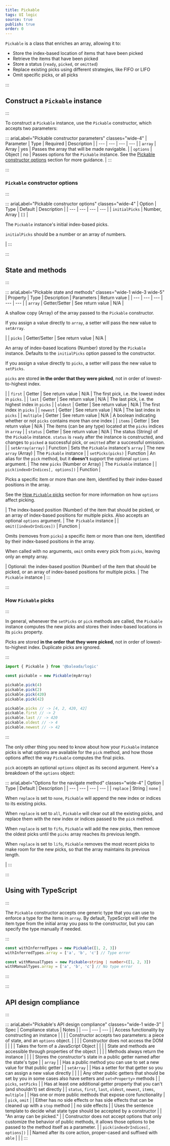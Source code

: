 ```yaml
---
title: Pickable
tags: UI logic
source: true
publish: true
order: 0
---
```



`Pickable` is a class that enriches an array, allowing it to:
- Store the index-based location of items that have been picked
- Retrieve the items that have been picked
- Store a status (`ready`, `picked`, or `omitted`)
- Replace existing picks using different strategies, like FIFO or LIFO
- Omit specific picks, or all picks


:::
## Construct a `Pickable` instance
:::

To construct a `Pickable` instance, use the `Pickable` constructor, which accepts two parameters:

::: ariaLabel="Pickable constructor parameters" classes="wide-4"
| Parameter | Type | Required | Description |
| --- | --- | --- | --- |
| `array` | Array | yes | Passes the array that will be made navigable. |
| `options` | Object | no | Passes options for the `Pickable` instance. See the [Pickable constructor options](#Pickable-constructor-options) section for more guidance. |
:::


:::
### `Pickable` constructor options
:::

::: ariaLabel="Pickable constructor options" classes="wide-4"
| Option | Type | Default | Description |
| --- | --- | --- | --- |
| `initialPicks` | Number, Array | `[]` | <p>The `Pickable` instance's initial index-based picks.</p><p>`initialPicks` should be a number or an array of numbers.</p> |
:::


:::
## State and methods
:::

::: ariaLabel="Pickable state and methods" classes="wide-1 wide-3 wide-5"
| Property | Type | Description | Parameters | Return value |
| --- | --- | --- | --- | --- |
| `array` | Getter/Setter | See return value | N/A | <p>A shallow copy (Array) of the array passed to the `Pickable` constructor.</p><p>If you assign a value directly to `array`, a setter will pass the new value to `setArray`.</p> |
| `picks` | Getter/Setter | See return value | N/A | <p>An array of index-based locations (Number) stored by the `Pickable` instance. Defaults to the `initialPicks` option passed to the constructor.</p><p>If you assign a value directly to `picks`, a setter will pass the new value to `setPicks`.</p><p>`picks` are stored **in the order that they were picked**, not in order of lowest-to-highest index.</p> |
| `first` | Getter | See return value | N/A | The first pick, i.e. the lowest index in `picks`. |
| `last` | Getter | See return value | N/A | The last pick, i.e. the highest index in `picks` |
| `oldest` | Getter | See return value | N/A | The first index in `picks` |
| `newest` | Getter | See return value | N/A | The last index in `picks` |
| `multiple` | Getter | See return value | N/A | A boolean indicating whether or not `picks` contains more than one index |
| `items` | Getter | See return value | N/A | The items (can be any type) located at the `picks` indices in `array` |
| `status` | Getter | See return value | N/A | The status (String) of the `Pickable` instance. `status` is `ready` after the instance is constructed, and changes to `picked` a successful pick, or `omitted` after a successful omission. |
| `setArray(array)` | Function | Sets the `Pickable` instance's `array` | The new `array` (Array) | The `Pickable` instance |
| `setPicks(picks)` | Function | An alias for the `pick` method, but it **doesn't** support the optional `options` argument. | The new `picks` (Number or Array) | The `Pickable` instance |
| `pick(indexOrIndices[, options])` | Function | <p>Picks a specific item or more than one item, identified by their index-based positions in the array.</p><p>See the [How `Pickable` picks](#how-pickable-picks) section for more information on how `options` affect picking.</p> | The index-based position (Number) of the item that should be picked, or an array of index-based positions for multiple picks. Also accepts an optional `options` argument. | The` Pickable` instance |
| `omit([indexOrIndices])` | Function | <p>Omits (removes from `picks`) a specific item or more than one item, identified by their index-based positions in the array.</p><p>When called with no arguments, `omit` omits every pick from `picks`, leaving only an empty array.</p> | Optional: the index-based position (Number) of the item that should be picked, or an array of index-based positions for multiple picks. | The` Pickable` instance |
:::


:::
### How `Pickable` picks
:::

In general, whenever the `setPicks` or `pick` methods are called, the `Pickable` instance computes the new picks and stores their index-based locations in its `picks` property.

Picks are stored **in the order that they were picked**, not in order of lowest-to-highest index. Duplicate picks are ignored.

:::
```js
import { Pickable } from '@baleada/logic'

const pickable = new Pickable(myArray)

pickable.pick(4)
pickable.pick(2)
pickable.pick(420)
pickable.pick(42)

pickable.picks // -> [4, 2, 420, 42]
pickable.first // -> 2
pickable.last // -> 420
pickable.oldest // -> 4
pickable.newest // -> 42
```
:::

The only other thing you need to know about how your `Pickable` instance picks is what options are available for the `pick` method, and how those options affect the way `Pickable` computes the final picks.

`pick` accepts an optional `options` object as its second argument. Here's a breakdown of the `options` object:

::: ariaLabel="Options for the navigate method" classes="wide-4"
| Option | Type | Default | Description |
| --- | --- | --- | --- |
| `replace` | String | `none` | <p>When `replace` is set to `none`, `Pickable` will append the new index or indices to its existing picks.</p><p>When `replace` is set to `all`, `Pickable` will clear out all the existing picks, and replace them with the new index or indices passed to the `pick` method.</p><p>When `replace` is set to `fifo`, `Pickable` will add the new picks, then remove the oldest picks until the `picks` array reaches its previous length.</p><p>When `replace` is set to `lifo`, `Pickable` removes the most recent picks to make room for the new picks, so that the array maintains its previous length.</p> |
:::


:::
## Using with TypeScript
:::

The `Pickable` constructor accepts one generic type that you can use to enforce a type for the items in `array`. By default, TypeScript will infer the item type from the initial array you pass to the constructor, but you can specify the type manually if needed.

:::
```ts
const withInferredTypes = new Pickable([1, 2, 3])
withInferredTypes.array = ['a', 'b', 'c'] // Type error

const withManualTypes = new Pickable<string | number>([1, 2, 3])
withManualTypes.array = ['a', 'b', 'c'] // No type error
```
:::


:::
## API design compliance
:::

::: ariaLabel="Pickable's API design compliance"  classes="wide-1 wide-3"
| Spec | Compliance status | Notes |
| --- | --- | --- |
| Access functionality by constructing an instance | <BrandApiDesignSpecCheckmark /> |  |
| Constructor accepts two parameters: a piece of state, and an `options` object. | <BrandApiDesignSpecCheckmark /> |  |
| Constructor does not access the DOM | <BrandApiDesignSpecCheckmark /> |  |
| Takes the form of a JavaScript Object | <BrandApiDesignSpecCheckmark /> |  |
| State and methods are accessible through properties of the object | <BrandApiDesignSpecCheckmark /> |  |
| Methods always return the instance | <BrandApiDesignSpecCheckmark /> |  |
| Stores the constructor's state in a public getter named after the state's type | <BrandApiDesignSpecCheckmark /> | `array`  |
| Has a public method you can use to set a new value for that public getter | <BrandApiDesignSpecCheckmark /> | `setArray` |
| Has a setter for that getter so you can assign a new value directly | <BrandApiDesignSpecCheckmark /> |  |
| Any other public getters that should be set by you in some cases also have setters and `set<Property>` methods | <BrandApiDesignSpecCheckmark /> | `picks`, `setPicks` |
| Has at least one additional getter property that you can't (and shouldn't) set directly | <BrandApiDesignSpecCheckmark /> | `status`, `first`, `last`, `oldest`, `newest`, `items`, `multiple` |
| Has one or more public methods that expose core functionality | <BrandApiDesignSpecCheckmark /> | `pick`, `omit` |
| Either has no side effects or has side effects that can be cleaned up with a `stop` method | <BrandApiDesignSpecCheckmark /> | no side effects |
| Uses the sentence template to decide what state type should be accepted by a constructor | <BrandApiDesignSpecCheckmark /> | "An array can be picked." |
| Constructor does not accept options that only customize the behavior of public methods, it allows those options to be passed to the method itself as a parameter. | <BrandApiDesignSpecCheckmark /> | `pick(indexOrIndices[, options])` |
| Named after its core action, proper-cased and suffixed with `able` | <BrandApiDesignSpecCheckmark /> | |
:::
